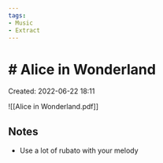 ```yaml
---
tags:
- Music
- Extract
---
```

# # Alice in Wonderland 
Created: 2022-06-22 18:11  

![[Alice in Wonderland.pdf]]

## Notes 
- Use a lot of rubato with your melody 